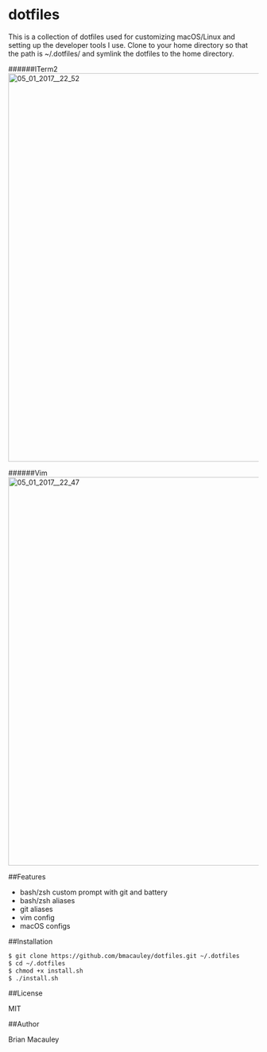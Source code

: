 dotfiles 
=========
This is a collection of dotfiles used for customizing macOS/Linux and setting up the developer tools I use. Clone to your home directory so that the path is ~/.dotfiles/ and symlink the dotfiles to the home directory. 

######ITerm2
<img width="781" alt="05_01_2017__22_52" src="https://cloud.githubusercontent.com/assets/51250/21701579/3fd37cb6-d39e-11e6-99f1-f3bc63bb05d3.png">

######Vim
<img width="781" alt="05_01_2017__22_47" src="https://cloud.githubusercontent.com/assets/51250/21701582/4815208c-d39e-11e6-9265-77ba6c60d0a1.png">

##Features
- bash/zsh custom prompt with git and battery
- bash/zsh aliases
- git aliases
- vim config
- macOS configs


##Installation

```sh
$ git clone https://github.com/bmacauley/dotfiles.git ~/.dotfiles
$ cd ~/.dotfiles
$ chmod +x install.sh
$ ./install.sh
```


##License

MIT

##Author

Brian Macauley
